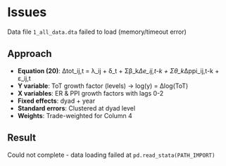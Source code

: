 # Issues
Data file `1_all_data.dta` failed to load (memory/timeout error)

## Approach
- **Equation (20)**: Δtot_ij,t = λ_ij + δ_t + Σβ_k*Δe_ij,t-k + Σθ_k*Δppi_ij,t-k + ε_ij,t
- **Y variable**: ToT growth factor (levels) → log(y) = Δlog(ToT)  
- **X variables**: ER & PPI growth factors with lags 0-2
- **Fixed effects**: dyad + year
- **Standard errors**: Clustered at dyad level
- **Weights**: Trade-weighted for Column 4

## Result
Could not complete - data loading failed at `pd.read_stata(PATH_IMPORT)`